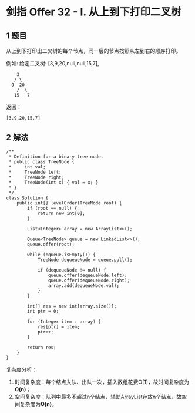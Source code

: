# 剑指 Offer 32 - I. 从上到下打印二叉树

## 1 题目

从上到下打印出二叉树的每个节点，同一层的节点按照从左到右的顺序打印。

例如:
给定二叉树: [3,9,20,null,null,15,7],

        3
       / \
      9  20
        /  \
       15   7

返回：

```
[3,9,20,15,7]
```

## 2 解法

```
/**
 * Definition for a binary tree node.
 * public class TreeNode {
 *     int val;
 *     TreeNode left;
 *     TreeNode right;
 *     TreeNode(int x) { val = x; }
 * }
 */
class Solution {
    public int[] levelOrder(TreeNode root) {
        if (root == null) {
            return new int[0];
        }

        List<Integer> array = new ArrayList<>();

        Queue<TreeNode> queue = new LinkedList<>();
        queue.offer(root);

        while (!queue.isEmpty()) {
            TreeNode dequeueNode = queue.poll();

            if (dequeueNode != null) {
                queue.offer(dequeueNode.left);
                queue.offer(dequeueNode.right);
                array.add(dequeueNode.val);
            }
        }

        int[] res = new int[array.size()];
        int ptr = 0;

        for (Integer item : array) {
            res[ptr] = item;
            ptr++;
        }

        return res;
    }
}
```

复杂度分析：

1. 时间复杂度：每个结点入队、出队一次，插入数组花费O(1)，故时间复杂度为**O(n)**；
2. 空间复杂度：队列中最多不超过n个结点，辅助ArrayList存放n个结点，故空间复杂度为**O(n)**。

